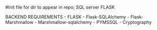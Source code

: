 #Init file for dir to appear in repo;
SQL server
FLASK

BACKEND REQUIREMENTS
    - FLASK
    - Flask-SQLAlchemy
    - Flask-Marshmallow
    - Marshmallow-sqlalchemy
    - PYMSSQL
    - Cryptography